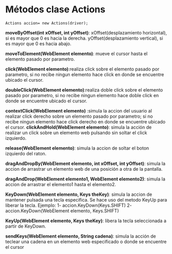 Métodos clase Actions
========================
	Actions accion= new Actions(driver);
	
**moveByOffset(int xOffset, int yOffset)**: xOffset(desplazamiento horizontal), si es mayor que 0 es hacia la derecha. yOffset(desplazamiento vertical), si es mayor que 0 es 
                                                                        hacia abajo.
                                                                        
**moveToElement(WebElement elemento)**: mueve el cursor hasta el elemento pasado por parametro.

**click(WebElement elemento)**:realiza click sobre el elemento pasado por parametro, si no recibe ningun elemento hace click en donde se encuentre ubicado el cursor.

**doubleClick(WebElement elemento)**:realiza doble click sobre el elemento pasado por parametro, si no recibe ningun elemento hace doble click en donde se encuentre ubicado 
                                                                    el cursor.
                                                                    
 **contextClick(WebElement elemento)** :simula la accion del usuario al realizar click derecho sobre un elemento pasado por parametro; si no recibe ningun elemento hace 
                                                                     click derecho en donde se encuentre ubicado el cursor.
**clickAndHold(WebElement elemento)**: simula la acción de realizar un click sobre un elemento web pulsando sin soltar el click izquierdo.

**release(WebElement elemento)**: simula la accion de soltar el boton izquierdo del raton.

**dragAndDropBy(WebElement elemento, int xOffset, int yOffset)**: simula la accion de arrastrar un elemento web de una posición a otra de la pantalla.

**dragAndDrop(WebElement elemento1, WebElement elemento2)**: simula la accion de arrastrar el elemento1 hasta el elemento2.

**KeyDown(WebElement elemento, Keys theKey)**: simula la accion de mantener pulsada una tecla especifica. Se hace uso del metodo KeyUp para liberar la tecla.
    Ejemplo:
    1- accion.KeyDown(Keys.SHIFT)
    2- accion.KeyDown(WebElement elemento, Keys.SHIFT)
    
**KeyUp(WebElement elemento, Keys theKey)**: libera la tecla seleccionada a partir de KeyDown.
   
**sendKeys(WebElement elemento, String cadena)**: simula la acción de teclear una cadena en un elemento web especificado o donde se encuentre el cursor